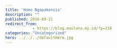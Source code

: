 ```yaml
---
title: 'Homo Ngapakensis'
description: ""
published: 2016-09-21
redirect_from: 
            - https://blog.maulana.my.id/?p=218
categories: "Uncategorized"
hero: ../../../defaultHero.jpg
---
```

